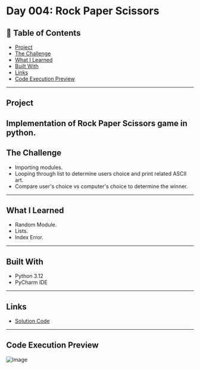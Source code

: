 # Day 004: Rock Paper Scissors

## 📌 Table of Contents
- [Project](#project)
- [The Challenge](#the-challenge)
- [What I Learned](#what-i-learned)
- [Built With](#built-with)
- [Links](#links)
- [Code Execution Preview](#Code-Execution-Preview)

---

## Project
Implementation of Rock Paper Scissors game in python.
---

## The Challenge
- Importing modules.
- Looping through list to determine users choice and print related ASCII art.
- Compare user's choice vs computer's  choice to determine the winner.

---

## What I Learned
- Random Module.
- Lists.
- Index Error.

---

## Built With
- Python 3.12
- PyCharm IDE

---

## Links
- [Solution Code](./main.py)

---
## Code Execution Preview
![Image](https://github.com/user-attachments/assets/a4ffe1cb-dbd1-456d-ae4e-8b608a494906)
